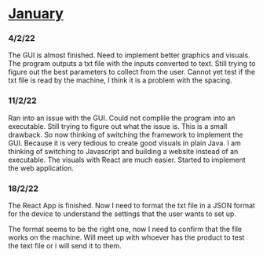 # <ins>January</ins>

### 4/2/22
The GUI is almost finished. Need to implement better graphics and visuals. The program outputs a txt file with the inputs converted to text. Still trying to figure out the best parameters to collect from the user. Cannot yet test if the txt file is read by the machine, I think it is a problem with the spacing.

### 11/2/22
Ran into an issue with the GUI. Could not complile the program into an executable. Still trying to figure out what the issue is. This is a small drawback. So now thinking of switching the framework to implement the GUI. Because it is very tedious to create good visuals in plain Java. I am thinking of switching to Javascript and building a website instead of an executable. The visuals with React are much easier. Started to implement the web application.

### 18/2/22
The React App is finished. Now I need to format the txt file in a JSON format for the device to understand the settings that the user wants to set up.

The format seems to be the right one, now I need to confirm that the file works on the machine. Will meet up with whoever has the product to test the text file or i will send it to them.

